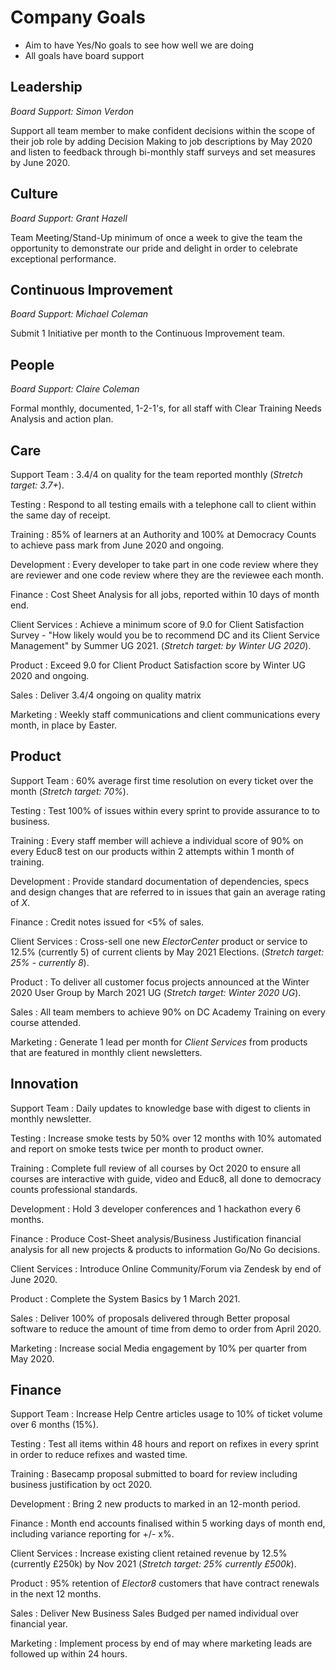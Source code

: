 <!-- markdownlint-disable MD036 -->
# Company Goals

* Aim to have Yes/No goals to see how well we are doing
* All goals have board support

## Leadership

*Board Support: Simon Verdon*

Support all team member to make confident decisions within the scope of their job role by adding Decision Making to job descriptions by May 2020 and listen to feedback through bi-monthly staff surveys and set measures by June 2020.

## Culture

*Board Support: Grant Hazell*

Team Meeting/Stand-Up minimum of once a week to give the team the opportunity to demonstrate our pride and delight in order to celebrate exceptional performance.

## Continuous Improvement

*Board Support: Michael Coleman*

Submit 1 Initiative per month to the Continuous Improvement team.

## People

*Board Support: Claire Coleman*

Formal monthly, documented, 1-2-1's, for all staff with Clear Training Needs Analysis and action plan.

## Care

Support Team
: 3.4/4 on quality for the team reported monthly (*Stretch target: 3.7+*).

Testing
: Respond to all testing emails with a telephone call to client within the same day of receipt.

Training
: 85% of learners at an Authority and 100% at Democracy Counts to achieve pass mark from June 2020 and ongoing.

Development
: Every developer to take part in one code review where they are reviewer and one code review where they are the reviewee each month.

Finance
: Cost Sheet Analysis for all jobs, reported within 10 days of month end.

Client Services
: Achieve a minimum score of 9.0 for Client Satisfaction Survey - "How likely would you be to recommend DC and its Client Service Management" by Summer UG 2021. (*Stretch target: by Winter UG 2020*).

Product
: Exceed 9.0 for Client Product Satisfaction score by Winter UG 2020 and ongoing.

Sales
: Deliver 3.4/4 ongoing on quality matrix

Marketing
: Weekly staff communications and client communications every month, in place by Easter.

## Product

Support Team
: 60% average first time resolution on every ticket over the month (*Stretch target: 70%*).

Testing
: Test 100% of issues within every sprint to provide assurance to to business.

Training
: Every staff member will achieve a individual score of 90% on every Educ8 test on our products within 2 attempts within 1 month of training.

Development
: Provide standard documentation of dependencies, specs and design changes that are referred to in issues that gain an average rating of *X*.

Finance
: Credit notes issued for <5% of sales.

Client Services
: Cross-sell one new *ElectorCenter* product or service to 12.5% (currently 5) of current clients by May 2021 Elections. (*Stretch target: 25% - currently 8*).

Product
: To deliver all customer focus projects announced at the Winter 2020 User Group by March 2021 UG (*Stretch target: Winter 2020 UG*).

Sales
: All team members to achieve 90% on DC Academy Training on every course attended.

Marketing
: Generate 1 lead per month for *Client Services* from products that are featured in monthly client newsletters.

## Innovation

Support Team
: Daily updates to knowledge base with digest to clients in monthly newsletter.

Testing
: Increase smoke tests by 50% over 12 months with 10% automated and report on smoke tests twice per month to product owner.

Training
: Complete full review of all courses by Oct 2020 to ensure all courses are interactive with guide, video and Educ8, all done to democracy counts professional standards.

Development
: Hold 3 developer conferences and 1 hackathon every 6 months.

Finance
: Produce Cost-Sheet analysis/Business Justification financial analysis for all new projects & products to information Go/No Go decisions.

Client Services
: Introduce Online Community/Forum via Zendesk by end of June 2020.

Product
: Complete the System Basics by 1 March 2021.

Sales
: Deliver 100% of proposals delivered through Better proposal software to reduce the amount of time from demo to order from April 2020.

Marketing
: Increase social Media engagement by 10% per quarter from May 2020.

## Finance

Support Team
: Increase Help Centre articles usage to 10% of ticket volume over 6 months (15%).

Testing
: Test all items within 48 hours and report on refixes in every sprint in order to reduce refixes and wasted time.

Training
: Basecamp proposal submitted to board for review including business justification by oct 2020.

Development
: Bring 2 new products to marked in an 12-month period.

Finance
: Month end accounts finalised within 5 working days of month end, including variance reporting for +/- x%.

Client Services
: Increase existing client retained revenue by 12.5% (currently £250k) by Nov 2021 (*Stretch target: 25% currently £500k*).

Product
: 95% retention of *Elector8* customers that have contract renewals in the next 12 months.

Sales
: Deliver New Business Sales Budged per named individual over financial year.

Marketing
: Implement process by end of may where marketing leads are followed up within 24 hours.
